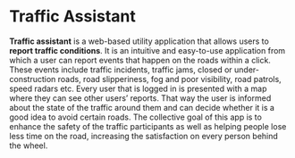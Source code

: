 # Traffic Assistant


**Traffic assistant** is a web-based utility application that allows users to **report traffic conditions**. It is an intuitive and easy-to-use application from which a user can report events that happen on the roads within a click. These events include traffic incidents, traffic jams, closed or under-construction roads, road slipperiness, fog and poor visibility, road patrols, speed radars etc. Every user that is logged in is presented with a map where they can see other users’ reports. That way the user is informed about the state of the traffic around them and can decide whether it is a good idea to avoid certain roads. The collective goal of this app is to enhance the safety of the traffic participants as well as helping people lose less time on the road, increasing the satisfaction on every person behind the wheel.
